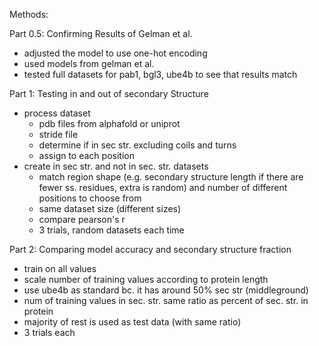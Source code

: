 Methods:

Part 0.5: Confirming Results of Gelman et al.
- adjusted the model to use one-hot encoding
- used models from gelman et al.
- tested full datasets for pab1, bgl3, ube4b to see that results match

Part 1: Testing in and out of secondary Structure
- process dataset
  - pdb files from alphafold or uniprot
  - stride file
  - determine if in sec str. excluding coils and turns
  - assign to each position
- create in sec str. and not in sec. str. datasets
  - match region shape (e.g. secondary structure length if there are fewer ss.
  residues, extra is random) and number of different positions to choose from
  - same dataset size (different sizes)
  - compare pearson's r
  - 3 trials, random datasets each time

Part 2: Comparing model accuracy and secondary structure fraction
  - train on all values
  - scale number of training values according to protein length
  - use ube4b as standard bc. it has around 50% sec str (middleground)
  - num of training values in sec. str. same ratio as percent of sec. str. in protein
  - majority of rest is used as test data (with same ratio)
  - 3 trials each
